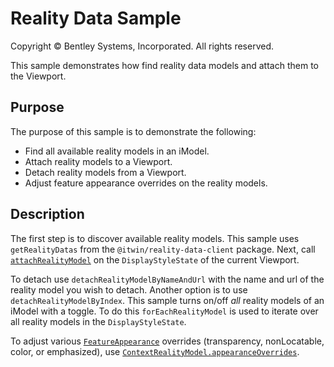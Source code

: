 # Reality Data Sample

Copyright © Bentley Systems, Incorporated. All rights reserved.

This sample demonstrates how find reality data models and attach them to the Viewport.

## Purpose

The purpose of this sample is to demonstrate the following:

- Find all available reality models in an iModel.
- Attach reality models to a Viewport.
- Detach reality models from a Viewport.
- Adjust feature appearance overrides on the reality models.

## Description

The first step is to discover available reality models. This sample uses `getRealityDatas` from the `@itwin/reality-data-client` package. Next, call [`attachRealityModel`](https://www.itwinjs.org/reference/core-frontend/views/displaystylestate/attachrealitymodel/) on the `DisplayStyleState` of the current Viewport.

To detach use `detachRealityModelByNameAndUrl` with the name and url of the reality model you wish to detach. Another option is to use `detachRealityModelByIndex`. This sample turns on/off _all_ reality models of an iModel with a toggle. To do this `forEachRealityModel` is used to iterate over all reality models in the `DisplayStyleState`.

To adjust various [`FeatureAppearance`](https://www.itwinjs.org/reference/core-common/rendering/featureappearance/) overrides (transparency, nonLocatable, color, or emphasized), use [`ContextRealityModel.appearanceOverrides`](https://www.itwinjs.org/reference/core-common/displaystyles/contextrealitymodel/appearanceoverrides/).
